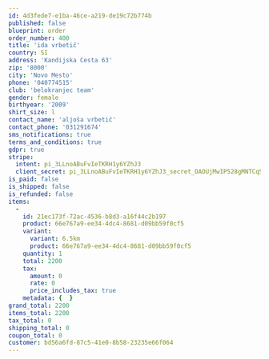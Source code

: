 ```yaml
---
id: 4d3fede7-e1ba-46ce-a219-de19c72b774b
published: false
blueprint: order
order_number: 400
title: 'ida vrbetič'
country: SI
address: 'Kandijska Cesta 63'
zip: '8000'
city: 'Novo Mesto'
phone: '040774515'
club: 'belokranjec team'
gender: female
birthyear: '2009'
shirt_size: l
contact_name: 'aljoša vrbetič'
contact_phone: '031291674'
sms_notifications: true
terms_and_conditions: true
gdpr: true
stripe:
  intent: pi_3LLnoABuFvIeTKRH1y6YZhJ3
  client_secret: pi_3LLnoABuFvIeTKRH1y6YZhJ3_secret_OAOUjMwIP528gMNTCqS3lv4nc
is_paid: false
is_shipped: false
is_refunded: false
items:
  -
    id: 21ec173f-72ac-4536-b8d3-a16f44c2b197
    product: 66e767a9-ee34-4dc4-8681-d09bb59f0cf5
    variant:
      variant: 6.5km
      product: 66e767a9-ee34-4dc4-8681-d09bb59f0cf5
    quantity: 1
    total: 2200
    tax:
      amount: 0
      rate: 0
      price_includes_tax: true
    metadata: {  }
grand_total: 2200
items_total: 2200
tax_total: 0
shipping_total: 0
coupon_total: 0
customer: bd56a6fd-87c5-41e0-8b58-23235e66f064
---
```

